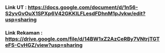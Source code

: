 ### Link UT : https://docs.google.com/document/d/1n56-S2yvGvOuX1SPXp6V42GKKILFLesdFDhnM1pJvkw/edit?usp=sharing
### Link Rekaman : https://drive.google.com/file/d/14BW1xZ2AzCeRBy7VNtrjTGTeFS-CvHGZ/view?usp=sharing
